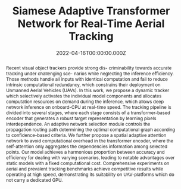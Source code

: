 ---
abstract: |-
  Recent visual object trackers provide strong dis-
  criminability towards accurate tracking under challenging sce-
  narios while neglecting the inference efficiency. Those methods
  handle all inputs with identical computation and fail to reduce
  intrinsic computational redundancy, which constrains their
  deployment on Unmanned Aerial Vehicles (UAVs). In this
  work, we propose a dynamic tracker which selectively activates
  the individual model components and allocates computation
  resources on demand during the inference, which allows deep
  network inference on onboard-CPU at real-time speed. The
  tracking pipeline is divided into several stages, where each stage
  consists of a transformer-based encoder that generates a robust
  target representation by learning pixels interdependence. An
  adaptive network selection module controls the propagation
  routing path determining the optimal computational graph
  according to confidence-based criteria. We further propose
  a spatial adaptive attention network to avoid computational
  overhead in the transformer encoder, where the self-attention
  only aggregates the dependencies information among selected
  points. Our model achieves a harmonious proportion between
  accuracy and efficiency for dealing with varying scenarios,
  leading to notable advantages over static models with a fixed
  computational cost. Comprehensive experiments on aerial and
  prevalent tracking benchmarks achieve competitive results
  while operating at high speed, demonstrating its suitability on
  UAV-platforms which do not carry a dedicated GPU.
slides: ""
url_pdf: ""
publication_types:
  - "1"
authors:
  - Daitao Xing
  - Athanasios Tsoukalas
  - Nikolaos Evangeliou
  - Nikolaos Giakoumidis
  - Anthony Tzes
author_notes: []
publication: in *THE 2022 INTERNATIONAL CONFERENCE ON UNMANNED AIRCRAFT SYSTEMS*
summary:   Recent visual object trackers provide strong dis-
  criminability towards accurate tracking under challenging sce-
  narios while neglecting the inference efficiency. Those methods
  handle all inputs with identical computation and fail to reduce
  intrinsic computational redundancy, which constrains their
  deployment on Unmanned Aerial Vehicles (UAVs). In this
  work, we propose a dynamic tracker which selectively activates
  the individual model components and allocates computation
  resources on demand during the inference, which allows deep
  network inference on onboard-CPU at real-time speed. The
  tracking pipeline is divided into several stages, where each stage
  consists of a transformer-based encoder that generates a robust
  target representation by learning pixels interdependence. An
  adaptive network selection module controls the propagation
  routing path determining the optimal computational graph
  according to confidence-based criteria. We further propose
  a spatial adaptive attention network to avoid computational
  overhead in the transformer encoder, where the self-attention
  only aggregates the dependencies information among selected
  points. Our model achieves a harmonious proportion between
  accuracy and efficiency for dealing with varying scenarios,
  leading to notable advantages over static models with a fixed
  computational cost. Comprehensive experiments on aerial and
  prevalent tracking benchmarks achieve competitive results
  while operating at high speed, demonstrating its suitability on
  UAV-platforms which do not carry a dedicated GPU.
url_dataset: ""
url_project: ""
publication_short: In *ICUAS2022*
url_source: ""
url_video: ""
title: Siamese Adaptive Transformer Network for Real-Time Aerial Tracking
doi: ""
featured: false
tags: []
projects: []
image:
  caption: "SiamATN"
  focal_point: ""
  preview_only: false
date: 2022-04-16T00:00:00.000Z
url_slides: ""
publishDate: 2017-01-01T00:00:00Z
url_poster: ""
url_code: ""
---